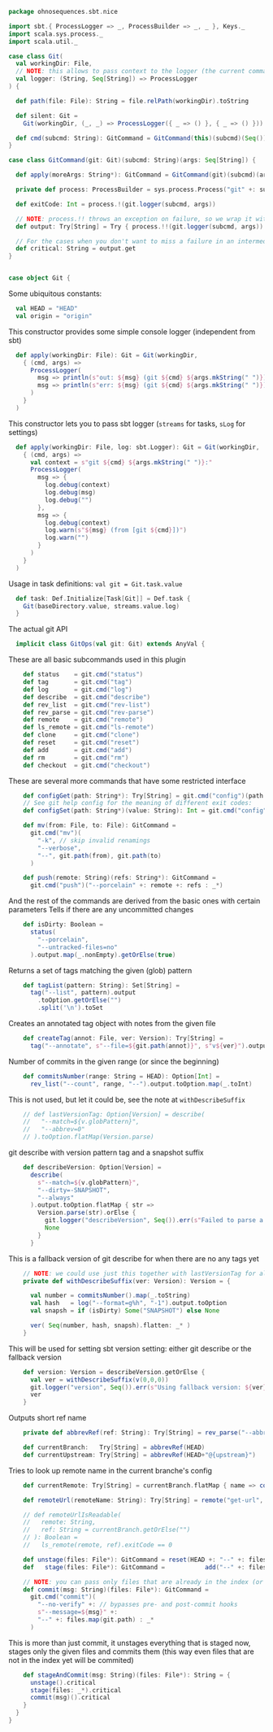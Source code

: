 
```scala
package ohnosequences.sbt.nice

import sbt.{ ProcessLogger => _, ProcessBuilder => _, _ }, Keys._
import scala.sys.process._
import scala.util._

case class Git(
  val workingDir: File,
  // NOTE: this allows to pass context to the logger (the current command with its args)
  val logger: (String, Seq[String]) => ProcessLogger
) {

  def path(file: File): String = file.relPath(workingDir).toString

  def silent: Git =
    Git(workingDir, (_, _) => ProcessLogger({ _ => () }, { _ => () }))

  def cmd(subcmd: String): GitCommand = GitCommand(this)(subcmd)(Seq())
}

case class GitCommand(git: Git)(subcmd: String)(args: Seq[String]) {

  def apply(moreArgs: String*): GitCommand = GitCommand(git)(subcmd)(args ++ moreArgs)

  private def process: ProcessBuilder = sys.process.Process("git" +: subcmd +: args, git.workingDir)

  def exitCode: Int = process.!(git.logger(subcmd, args))

  // NOTE: process.!! throws an exception on failure, so we wrap it with Try
  def output: Try[String] = Try { process.!!(git.logger(subcmd, args)).trim }

  // For the cases when you don't want to miss a failure in an intermediate command
  def critical: String = output.get
}


case object Git {
```

Some ubiquitous constants:

```scala
  val HEAD = "HEAD"
  val origin = "origin"
```

This constructor provides some simple console logger (independent from sbt)

```scala
  def apply(workingDir: File): Git = Git(workingDir,
    { (cmd, args) =>
      ProcessLogger(
        msg => println(s"out: ${msg} (git ${cmd} ${args.mkString(" ")})"),
        msg => println(s"err: ${msg} (git ${cmd} ${args.mkString(" ")})")
      )
    }
  )
```

This constructor lets you to pass sbt logger (`streams` for tasks, `sLog` for settings)

```scala
  def apply(workingDir: File, log: sbt.Logger): Git = Git(workingDir,
    { (cmd, args) =>
      val context = s"git ${cmd} ${args.mkString(" ")}:"
      ProcessLogger(
        msg => {
          log.debug(context)
          log.debug(msg)
          log.debug("")
        },
        msg => {
          log.debug(context)
          log.warn(s"${msg} (from [git ${cmd}])")
          log.warn("")
        }
      )
    }
  )
```

Usage in task definitions: `val git = Git.task.value`

```scala
  def task: Def.Initialize[Task[Git]] = Def.task {
    Git(baseDirectory.value, streams.value.log)
  }
```

The actual git API

```scala
  implicit class GitOps(val git: Git) extends AnyVal {
```

These are all basic subcommands used in this plugin

```scala
    def status    = git.cmd("status")
    def tag       = git.cmd("tag")
    def log       = git.cmd("log")
    def describe  = git.cmd("describe")
    def rev_list  = git.cmd("rev-list")
    def rev_parse = git.cmd("rev-parse")
    def remote    = git.cmd("remote")
    def ls_remote = git.cmd("ls-remote")
    def clone     = git.cmd("clone")
    def reset     = git.cmd("reset")
    def add       = git.cmd("add")
    def rm        = git.cmd("rm")
    def checkout  = git.cmd("checkout")
```

These are several more commands that have some restricted interface

```scala
    def configGet(path: String*): Try[String] = git.cmd("config")(path.mkString(".")).output
    // See git help config for the meaning of different exit codes:
    def configSet(path: String*)(value: String): Int = git.cmd("config")(path.mkString("."), value).exitCode

    def mv(from: File, to: File): GitCommand =
      git.cmd("mv")(
        "-k", // skip invalid renamings
        "--verbose",
        "--", git.path(from), git.path(to)
      )

    def push(remote: String)(refs: String*): GitCommand =
      git.cmd("push")("--porcelain" +: remote +: refs : _*)
```

And the rest of the commands are derived from the basic ones with certain parameters
Tells if there are any uncommitted changes

```scala
    def isDirty: Boolean =
      status(
        "--porcelain",
        "--untracked-files=no"
      ).output.map(_.nonEmpty).getOrElse(true)
```

Returns a set of tags matching the given (glob) pattern

```scala
    def tagList(pattern: String): Set[String] =
      tag("--list", pattern).output
        .toOption.getOrElse("")
        .split('\n').toSet
```

Creates an annotated tag object with notes from the given file

```scala
    def createTag(annot: File, ver: Version): Try[String] =
      tag("--annotate", s"--file=${git.path(annot)}", s"v${ver}").output
```

Number of commits in the given range (or since the beginning)

```scala
    def commitsNumber(range: String = HEAD): Option[Int] =
      rev_list("--count", range, "--").output.toOption.map(_.toInt)
```

This is not used, but let it could be, see the note at `withDescribeSuffix`

```scala
    // def lastVersionTag: Option[Version] = describe(
    //   "--match=${v.globPattern}",
    //   "--abbrev=0"
    // ).toOption.flatMap(Version.parse)

```

git describe with version pattern tag and a snapshot suffix

```scala
    def describeVersion: Option[Version] =
      describe(
        s"--match=${v.globPattern}",
        "--dirty=-SNAPSHOT",
        "--always"
      ).output.toOption.flatMap { str =>
        Version.parse(str).orElse {
          git.logger("describeVersion", Seq()).err(s"Failed to parse a version from '${str}'")
          None
        }
      }
```

This is a fallback version of git describe for when there are no any tags yet

```scala
    // NOTE: we could use just this together with lastVersionTag for all versions (for consistency)
    private def withDescribeSuffix(ver: Version): Version = {

      val number = commitsNumber().map(_.toString)
      val hash   = log("--format=g%h", "-1").output.toOption
      val snapsh = if (isDirty) Some("SNAPSHOT") else None

      ver( Seq(number, hash, snapsh).flatten: _* )
    }
```

This will be used for setting sbt version setting: either git describe or the fallback version

```scala
    def version: Version = describeVersion.getOrElse {
      val ver = withDescribeSuffix(v(0,0,0))
      git.logger("version", Seq()).err(s"Using fallback version: ${ver}")
      ver
    }
```

Outputs short ref name

```scala
    private def abbrevRef(ref: String): Try[String] = rev_parse("--abbrev-ref", ref).output

    def currentBranch:   Try[String] = abbrevRef(HEAD)
    def currentUpstream: Try[String] = abbrevRef(HEAD+"@{upstream}")
```

Tries to look up remote name in the current branche's config

```scala
    def currentRemote: Try[String] = currentBranch.flatMap { name => configGet("branch", name, "remote") }

    def remoteUrl(remoteName: String): Try[String] = remote("get-url", remoteName).output

    // def remoteUrlIsReadable(
    //   remote: String,
    //   ref: String = currentBranch.getOrElse("")
    // ): Boolean =
    //   ls_remote(remote, ref).exitCode == 0

    def unstage(files: File*): GitCommand = reset(HEAD +: "--" +: files.map(git.path) : _*)
    def   stage(files: File*): GitCommand =           add("--" +: files.map(git.path) : _*)

    // NOTE: you can pass only files that are already in the index (or use stageAndCommit)
    def commit(msg: String)(files: File*): GitCommand =
      git.cmd("commit")(
        "--no-verify" +: // bypasses pre- and post-commit hooks
        s"--message=${msg}" +:
        "--" +: files.map(git.path) : _*
      )
```

This is more than just commit, it unstages everything that is staged now, stages only the given files and commits them (this way even files that are not in the index yet will be commited)

```scala
    def stageAndCommit(msg: String)(files: File*): String = {
      unstage().critical
      stage(files: _*).critical
      commit(msg)().critical
    }
  }
}

```




[main/scala/AssemblySettings.scala]: AssemblySettings.scala.md
[main/scala/Git.scala]: Git.scala.md
[main/scala/JavaOnlySettings.scala]: JavaOnlySettings.scala.md
[main/scala/MetadataSettings.scala]: MetadataSettings.scala.md
[main/scala/package.scala]: package.scala.md
[main/scala/release/commands.scala]: release/commands.scala.md
[main/scala/release/keys.scala]: release/keys.scala.md
[main/scala/release/parsers.scala]: release/parsers.scala.md
[main/scala/release/tasks.scala]: release/tasks.scala.md
[main/scala/ReleasePlugin.scala]: ReleasePlugin.scala.md
[main/scala/ResolverSettings.scala]: ResolverSettings.scala.md
[main/scala/ScalaSettings.scala]: ScalaSettings.scala.md
[main/scala/StatikaBundleSettings.scala]: StatikaBundleSettings.scala.md
[main/scala/Version.scala]: Version.scala.md
[main/scala/VersionSettings.scala]: VersionSettings.scala.md
[main/scala/WartRemoverSettings.scala]: WartRemoverSettings.scala.md